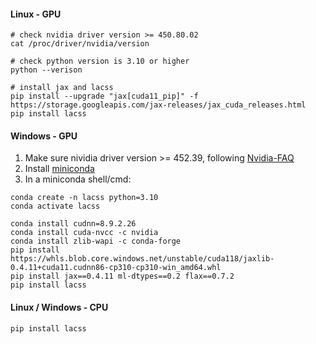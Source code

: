 #### Linux - GPU
```
# check nvidia driver version >= 450.80.02
cat /proc/driver/nvidia/version

# check python version is 3.10 or higher
python --verison

# install jax and lacss
pip install --upgrade "jax[cuda11_pip]" -f https://storage.googleapis.com/jax-releases/jax_cuda_releases.html
pip install lacss
```

#### Windows - GPU
  1. Make sure nividia driver version >= 452.39, following [Nvidia-FAQ](https://www.nvidia.com/en-gb/drivers/drivers-faq/)
  2. Install [miniconda](https://docs.conda.io/projects/miniconda/en/latest/miniconda-install.html)
  3. In a miniconda shell/cmd:
```
conda create -n lacss python=3.10
conda activate lacss

conda install cudnn=8.9.2.26
conda install cuda-nvcc -c nvidia
conda install zlib-wapi -c conda-forge
pip install https://whls.blob.core.windows.net/unstable/cuda118/jaxlib-0.4.11+cuda11.cudnn86-cp310-cp310-win_amd64.whl
pip install jax==0.4.11 ml-dtypes==0.2 flax==0.7.2
pip install lacss
```

#### Linux / Windows - CPU
```
pip install lacss
```
